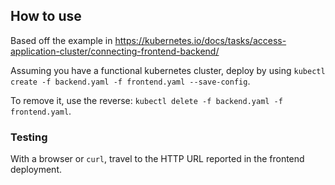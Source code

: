 ## How to use

Based off the example in https://kubernetes.io/docs/tasks/access-application-cluster/connecting-frontend-backend/

Assuming you have a functional kubernetes cluster, deploy by using ```kubectl create -f backend.yaml -f frontend.yaml --save-config```.

To remove it, use the reverse: ```kubectl delete -f backend.yaml -f frontend.yaml```.

### Testing
With a browser or ```curl```, travel to the HTTP URL reported in the frontend deployment.